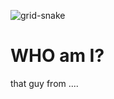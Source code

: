 ![grid-snake](https://github.com/SmartGuy09/SmartGuy09/assets/149357795/365ecf00-0c5e-48d0-b951-21ab6b08b215)

# WHO am I?
that guy from ....
